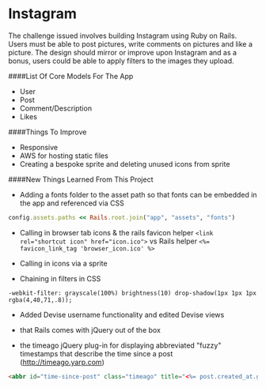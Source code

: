 Instagram
=========

The challenge issued involves building Instagram using Ruby on Rails. Users must be able to post pictures, write comments on pictures and like a picture.  The design should mirror or improve upon Instagram and as a bonus, users could be able to apply filters to the images they upload.

####List Of Core Models For The App
- User
- Post
- Comment/Description
- Likes

####Things To Improve
- Responsive
- AWS for hosting static files
- Creating a bespoke sprite and deleting unused icons from sprite

####New Things Learned From This Project
- Adding a fonts folder to the asset path so that fonts can be embedded in the app and referenced via CSS
```ruby
config.assets.paths << Rails.root.join("app", "assets", "fonts")
```
- Calling in browser tab icons & the rails favicon helper
```<link rel="shortcut icon" href="icon.ico">```
vs Rails helper
```<%= favicon_link_tag 'browser_icon.ico' %>```

- Calling in icons via a sprite

- Chaining in filters in CSS
```
-webkit-filter: grayscale(100%) brightness(10) drop-shadow(1px 1px 1px rgba(4,40,71,.8));
```

- Added Devise username functionality and edited Devise views

- that Rails comes with jQuery out of the box

- the timeago jQuery plug-in for displaying abbreviated "fuzzy" timestamps that describe the time since a post (http://timeago.yarp.com)

``` html
<abbr id="time-since-post" class="timeago" title="<%= post.created_at.getutc.iso8601 %>"><%= post.created_at.to_s %></abbr>
```